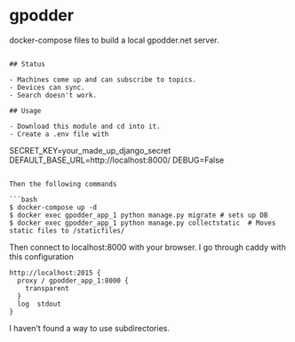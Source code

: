 # gpodder
docker-compose files to build a local gpodder.net server.
```

## Status

- Machines come up and can subscribe to topics.  
- Devices can sync.  
- Search doesn't work.  

## Usage

- Download this module and cd into it.
- Create a .env file with

```
SECRET_KEY=your_made_up_django_secret
DEFAULT_BASE_URL=http://localhost:8000/
DEBUG=False
```

Then the following commands

```bash
$ docker-compose up -d
$ docker exec gpodder_app_1 python manage.py migrate # sets up DB
$ docker exec gpodder_app_1 python manage.py collectstatic  # Moves static files to /staticfiles/
```

Then connect to localhost:8000 with your browser.  I go through caddy with this configuration

```
http://localhost:2015 {
  proxy / gpodder_app_1:8000 {
    transparent
  }
  log  stdout 
}
```

I haven't found a way to use subdirectories.

